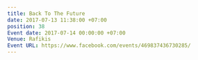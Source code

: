 ```yaml
---
title: Back To The Future
date: 2017-07-13 11:38:00 +07:00
position: 38
Event date: 2017-07-14 00:00:00 +07:00
Venue: Rafikis
Event URL: https://www.facebook.com/events/469837436730285/
---
```


